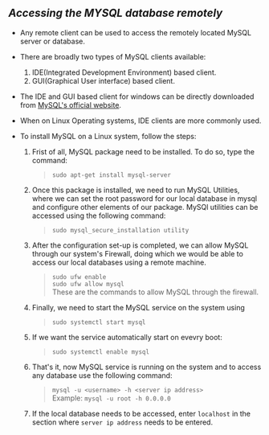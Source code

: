 ## ***Accessing the **MYSQL** database remotely*** #
- Any remote client can be used to access the remotely located MySQL server or database.
- There are broadly two types of MySQL clients available:
    1. IDE(Integrated Development Environment) based client.
    2. GUI(Graphical User interface) based client.

- The IDE and GUI based client for windows can be directly downloaded from [MySQL's official website](https://dev.mysql.com/downloads/installer/).
- When on Linux Operating systems, IDE clients are more commonly used.
- To install MySQL on a Linux system, follow the steps:
    1. Frist of all, MySQL package need to be installed. To do so, type the command:
    
        >`sudo apt-get install mysql-server`
    2. Once this package is installed, we need to run MySQL Utilities, where we can set the root password for our local database in mysql  and configure other elements of our package. MySQl utilities can be accessed using the following command:
    
        >`sudo mysql_secure_installation utility`
    3. After the configuration set-up is completed, we can allow MySQL through our system's Firewall, doing which we would be able to access our local databases using a remote machine.
    
        > `sudo ufw enable`\
        > `sudo ufw allow mysql`\
        These are the commands to allow MySQL through the firewall.
        
    4. Finally, we need to start the MySQL service on the system using 
    
        >`sudo systemctl start mysql`
    5. If we want the service automatically start on evevry boot:
    
        >`sudo systemctl enable mysql`
    6. That's it, now MySQL service is running on the system and to access any database use the following command:
    
        >`mysql -u <username> -h <server ip address>`\
        >Example: `mysql -u root -h 0.0.0.0`

    7. If the local database needs to be accessed, enter `localhost` in the section where `server ip address` needs to be entered.
